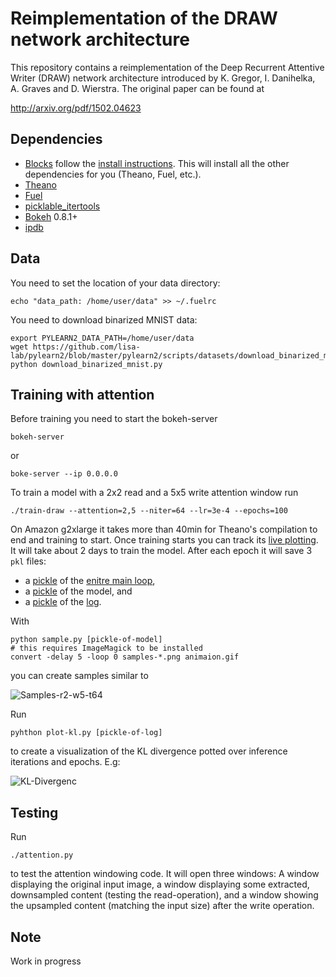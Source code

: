 
Reimplementation of the DRAW network architecture
=================================================

This repository contains a reimplementation of the Deep Recurrent Attentive
Writer (DRAW) network architecture introduced by K. Gregor, I. Danihelka,
A. Graves and D. Wierstra. The original paper can be found at

  http://arxiv.org/pdf/1502.04623


Dependencies
------------
 * [Blocks](https://github.com/bartvm/blocks) follow
the [install instructions](http://blocks.readthedocs.org/en/latest/setup.html).
This will install all the other dependencies for you (Theano, Fuel, etc.).
 * [Theano](https://github.com/theano/Theano)
 * [Fuel](https://github.com/bartvm/fuel)
 * [picklable_itertools](https://github.com/dwf/picklable_itertools)
 * [Bokeh](http://bokeh.pydata.org/en/latest/docs/installation.html) 0.8.1+
 * [ipdb](https://pypi.python.org/pypi/ipdb)

Data
----
You need to set the location of your data directory:

    echo "data_path: /home/user/data" >> ~/.fuelrc

You need to download binarized MNIST data:

    export PYLEARN2_DATA_PATH=/home/user/data
    wget https://github.com/lisa-lab/pylearn2/blob/master/pylearn2/scripts/datasets/download_binarized_mnist.py
    python download_binarized_mnist.py

Training with attention
-----------------------
Before training you need to start the bokeh-server

    bokeh-server
or

    boke-server --ip 0.0.0.0

To train a model with a 2x2 read and a 5x5 write attention window run

    ./train-draw --attention=2,5 --niter=64 --lr=3e-4 --epochs=100 

On Amazon g2xlarge it takes more than 40min for Theano's compilation to end and training to start. Once training starts you can track its
[live plotting](http://blocks.readthedocs.org/en/latest/plotting.html).
It will take about 2 days to train the model. After each epoch it will save 3 `pkl` files:
 * a [pickle](https://s3.amazonaws.com/udidraw/mnist-r2-w5-t64-enc256-dec256-z100-lr34.pkl)
of the [enitre main loop](http://blocks.readthedocs.org/en/latest/api/main_loop.html#blocks.main_loop.MainLoop),
 * a [pickle](https://s3.amazonaws.com/udidraw/mnist-r2-w5-t64-enc256-dec256-z100-lr34_log_model.pkl) of the model,
and 
 * a [pickle](https://s3.amazonaws.com/udidraw/mnist-r2-w5-t64-enc256-dec256-z100-lr34_log.pkl)
of the [log](http://blocks.readthedocs.org/en/latest/api/log.html#blocks.log.TrainingLog).

With

    python sample.py [pickle-of-model]
    # this requires ImageMagick to be installed
    convert -delay 5 -loop 0 samples-*.png animaion.gif
you can create samples similar to 

 ![Samples-r2-w5-t64](doc/mnist-r2-w5-t64-enc256-dec256-z100-lr34.gif)

Run 
    
    pyhthon plot-kl.py [pickle-of-log]

to create a visualization of the KL divergence potted over inference iterations and epochs. E.g:

 ![KL-Divergenc](doc/kl_divergence.png)


Testing
-------

Run 

    ./attention.py

to test the attention windowing code. It will open three windows: A window 
displaying the original input image, a window displaying some extracted,
downsampled content (testing the read-operation), and a window showing the
upsampled content (matching the input size) after the write operation.

Note
----
Work in progress
